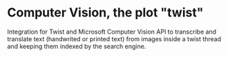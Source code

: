 # Computer Vision, the plot "twist"
Integration for Twist and Microsoft Computer Vision API to transcribe and translate text (handwrited or printed text) from images inside a twist thread and keeping them indexed by the search engine.


